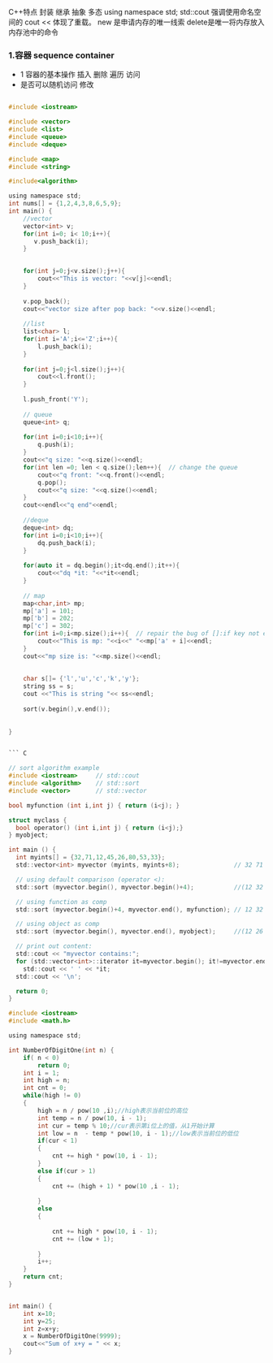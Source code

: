 C++特点 封装 继承  抽象 多态
using namespace std; std::cout 强调使用命名空间的
cout << 体现了重载。
new 是申请内存的唯一线索
delete是唯一将内存放入内存池中的命令

### 1.容器 sequence container
- 1 容器的基本操作
插入
删除
遍历
访问
 - 是否可以随机访问
修改


``` C {.line-numbers}

#include <iostream>

#include <vector>
#include <list>
#include <queue>
#include <deque> 

#include <map>
#include <string>

#include<algorithm>

using namespace std;
int nums[] = {1,2,4,3,8,6,5,9};
int main() {
    //vector
	vector<int> v;
	for(int i=0; i< 10;i++){
	   v.push_back(i);
	}
	

	for(int j=0;j<v.size();j++){
	    cout<<"This is vector: "<<v[j]<<endl;
	}
	
	v.pop_back();
	cout<<"vector size after pop back: "<<v.size()<<endl;
	
	//list
	list<char> l;
	for(int i='A';i<='Z';i++){
	    l.push_back(i);
	}
	
	for(int j=0;j<l.size();j++){
	    cout<<l.front();
	}
	
	l.push_front('Y');
	
	// queue
	queue<int> q;
	
    for(int i=0;i<10;i++){
        q.push(i);
    }
    cout<<"q size: "<<q.size()<<endl;
    for(int len =0; len < q.size();len++){  // change the queue 
        cout<<"q front: "<<q.front()<<endl;
        q.pop();
        cout<<"q size: "<<q.size()<<endl;
    }
    cout<<endl<<"q end"<<endl;
    
    //deque
    deque<int> dq;
    for(int i=0;i<10;i++){
        dq.push_back(i);
    }
    
    for(auto it = dq.begin();it<dq.end();it++){
        cout<<"dq *it: "<<*it<<endl;
    }
    
    // map
    map<char,int> mp;
    mp['a'] = 101;
    mp['b'] = 202;
    mp['c'] = 302;
    for(int i=0;i<mp.size();i++){  // repair the bug of []:if key not exists return default value and insert new value to map
        cout<<"This is mp: "<<i<<" "<<mp['a' + i]<<endl;
    }
    cout<<"mp size is: "<<mp.size()<<endl;
    
    
    char s[]= {'l','u','c','k','y'};
    string ss = s;
    cout <<"This is string "<< ss<<endl;
    
    sort(v.begin(),v.end());
    
    
}


``` C

// sort algorithm example
#include <iostream>     // std::cout
#include <algorithm>    // std::sort
#include <vector>       // std::vector

bool myfunction (int i,int j) { return (i<j); }

struct myclass {
  bool operator() (int i,int j) { return (i<j);}
} myobject;

int main () {
  int myints[] = {32,71,12,45,26,80,53,33};
  std::vector<int> myvector (myints, myints+8);               // 32 71 12 45 26 80 53 33

  // using default comparison (operator <):
  std::sort (myvector.begin(), myvector.begin()+4);           //(12 32 45 71)26 80 53 33

  // using function as comp
  std::sort (myvector.begin()+4, myvector.end(), myfunction); // 12 32 45 71(26 33 53 80)

  // using object as comp
  std::sort (myvector.begin(), myvector.end(), myobject);     //(12 26 32 33 45 53 71 80)

  // print out content:
  std::cout << "myvector contains:";
  for (std::vector<int>::iterator it=myvector.begin(); it!=myvector.end(); ++it)
    std::cout << ' ' << *it;
  std::cout << '\n';

  return 0;
}

```



``` C
#include <iostream>
#include <math.h>

using namespace std;

int NumberOfDigitOne(int n) {
    if( n < 0)
        return 0;
    int i = 1;
    int high = n;
    int cnt = 0;
    while(high != 0)
    {
        high = n / pow(10 ,i);//high表示当前位的高位
        int temp = n / pow(10, i - 1);
        int cur = temp % 10;//cur表示第i位上的值，从1开始计算
        int low = n  - temp * pow(10, i - 1);//low表示当前位的低位
        if(cur < 1)
        {
            cnt += high * pow(10, i - 1);
        }
        else if(cur > 1)
        {
            cnt += (high + 1) * pow(10 ,i - 1);
 
        }
        else
        {
 
            cnt += high * pow(10, i - 1);
            cnt += (low + 1);
 
        }
        i++;
    }
    return cnt;
}


int main() {
	int x=10;
	int y=25;
	int z=x+y;
    x = NumberOfDigitOne(9999);
	cout<<"Sum of x+y = " << x;
}

```
